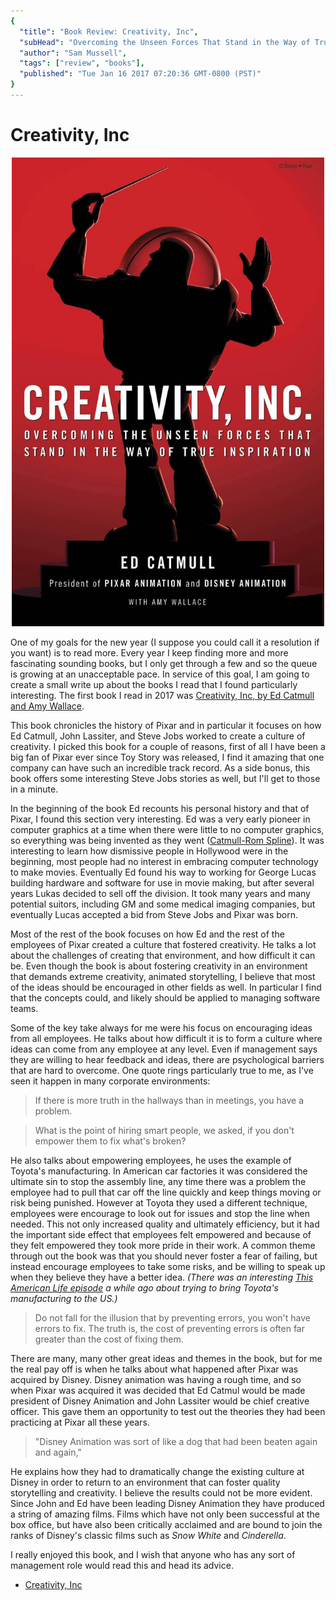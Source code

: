 ```yaml
---
{
  "title": "Book Review: Creativity, Inc",
  "subHead": "Overcoming the Unseen Forces That Stand in the Way of True Inspiration.",
  "author": "Sam Mussell",
  "tags": ["review", "books"],
  "published": "Tue Jan 16 2017 07:20:36 GMT-0800 (PST)"
}
---
```


# Creativity, Inc

<p style="text-align: center">
  <img src="/images/creativity_cover.jpg" width="500" height="750">
</p>

One of my goals for the new year (I suppose you could call it a resolution if you want) is to read more.  Every year I keep finding more and more fascinating sounding books, but I only get through a few and so the queue is growing at an unacceptable pace.  In service of this goal, I am going to create a small write up about the books I read that I found particularly interesting.  The first book I read in 2017 was [Creativity, Inc, by Ed Catmull and Amy Wallace](https://www.amazon.com/Creativity-Inc-Overcoming-Unseen-Inspiration/dp/0812993012).

This book chronicles the history of Pixar and in particular it focuses on how Ed Catmull, John Lassiter, and Steve Jobs worked to create a culture of creativity.  I picked this book for a couple of reasons, first of all I have been a big fan of Pixar ever since Toy Story was released, I find it amazing that one company can have such an incredible track record.  As a side bonus, this book offers some interesting Steve Jobs stories as well, but I'll get to those in a minute.  

In the beginning of the book Ed recounts his personal history and that  of Pixar, I found this section very interesting.  Ed was a very early pioneer in computer graphics at a time when there were little to no computer graphics, so everything was being invented as they went ([Catmull-Rom Spline](https://en.wikipedia.org/wiki/Centripetal_Catmull–Rom_spline#cite_note-1)).  It was interesting to learn how dismissive people in Hollywood were in the beginning, most people had no interest in embracing computer technology to make movies.  Eventually Ed found his way to working for George Lucas building hardware  and software for use in movie making, but after several years Lukas decided to sell off the division.  It took many years and many potential suitors, including GM and some medical imaging companies, but eventually Lucas accepted a bid from Steve Jobs and Pixar was born.

Most of the rest of the book focuses on how Ed and the rest of the employees of Pixar created a culture that fostered creativity.  He talks a lot about the challenges of creating that environment, and how difficult it can be.  Even though the book is about fostering creativity in an environment that demands extreme creativity, animated storytelling, I believe that most of the ideas should be encouraged in other fields as well.   In particular I find that the concepts could, and likely should be applied to managing software teams.

Some of the key take always for me were his focus on encouraging ideas from all employees.  He talks about how difficult it is to form a culture where ideas can come from any employee at any level.  Even if management says they are willing to hear feedback and ideas, there are psychological barriers that are hard to overcome.  One quote rings particularly true to me, as I've seen it happen in many corporate environments:

> If there is more truth in the hallways than in meetings, you have a problem.  


> What is the point of hiring smart people, we asked, if you don't empower them to fix what's broken?  

He also talks about empowering employees, he uses the example of Toyota's manufacturing.  In American car factories it was considered the ultimate sin to stop the assembly line, any time there was a problem the employee had to pull that car off the line quickly and keep things moving or risk being punished.  However at Toyota they used a different technique, employees were encourage to look out for issues and stop the line when needed.  This not only increased quality and ultimately efficiency, but it had the important side effect that employees felt empowered and because of they felt empowered they took more pride in their work.  A common theme through out the book was that you should never foster a fear of failing, but instead encourage employees to take some risks, and be willing to speak up when they believe they have a better idea. *(There was an interesting [This American Life episode](https://www.thisamericanlife.org/radio-archives/episode/561/nummi-2015) a while ago about trying to bring Toyota's manufacturing to the US.)*

> Do not fall for the illusion that by preventing errors, you won't have errors to fix. The truth is, the cost of preventing errors is often far greater than the cost of fixing them.  

There are many, many other great ideas and themes in the book, but for me the real pay off is when he talks about what happened after Pixar was acquired by Disney.  Disney animation was having a rough time, and so when Pixar was acquired it was decided that Ed Catmul would be made president of Disney Animation and John Lassiter would be chief creative officer.  This gave them an opportunity to test out the theories they had been practicing at Pixar all these years.  

> "Disney Animation was sort of like a dog that had been beaten again and again,"

He explains how they had to dramatically change the existing culture at Disney in order to return to an environment that can foster quality storytelling and creativity.  I believe the results could not be more evident. Since John and Ed have been leading Disney Animation they have produced a string of amazing films.  Films which have not only been successful at the box office, but have also been critically acclaimed and are bound to join the ranks of Disney's classic films such as *Snow White* and *Cinderella*.  

I really enjoyed this book, and I wish that anyone who has any sort of management role would read this and head its advice.

* [Creativity, Inc](https://www.amazon.com/Creativity-Inc-Overcoming-Unseen-Inspiration/dp/0812993012)

